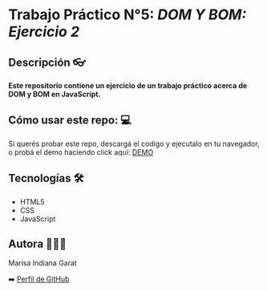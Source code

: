 # Trabajo Práctico N°5: *DOM Y BOM: Ejercicio 2*


## Descripción 👓


**Este repositorio contiene un ejercicio de un trabajo práctico acerca de DOM y BOM en JavaScript.**  

## Cómo usar este repo: 💻 


Si querés probar este repo, descargá el codigo y ejecutalo en tu navegador, o probá el demo haciendo click aquí: [DEMO](https://generacionestp5.netlify.app) 

## Tecnologías 🛠️

- HTML5
- CSS
- JavaScript

## Autora 🙋🏽‍♀️

Marisa Indiana Garat

➡️ [Perfil de GitHub](https://github.com/Maoi11)
